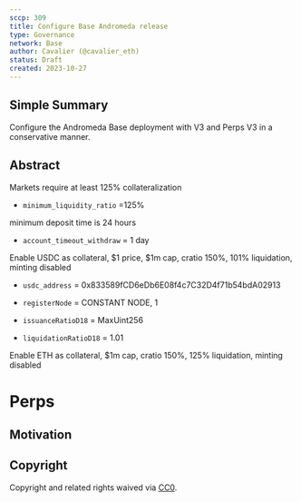 ```yaml
---
sccp: 309
title: Configure Base Andromeda release
type: Governance
network: Base
author: Cavalier (@cavalier_eth)
status: Draft
created: 2023-10-27
---
```


<!--You can leave these HTML comments in your merged SCCP and delete the visible duplicate text guides, they will not appear and may be helpful to refer to if you edit it again. This is the suggested template for new SCCPs. Note that an SCCP number will be assigned by an editor. When opening a pull request to submit your SCCP, please use an abbreviated title in the filename, `sccp-draft_title_abbrev.md`. The title should be 44 characters or less.-->

## Simple Summary

<!--"If you can't explain it simply, you don't understand it well enough." Provide a simplified and layman-accessible explanation of the SCCP.-->
Configure the Andromeda Base deployment with V3 and Perps V3 in a conservative manner.

## Abstract

<!--A short (~200 word) description of the variable change proposed.-->

Markets require at least 125% collateralization
- `minimum_liquidity_ratio` =125% 

minimum deposit time is 24 hours
- `account_timeout_withdraw` = 1 day

Enable USDC as collateral, $1 price, $1m cap, cratio 150%, 101% liquidation, minting disabled
- `usdc_address` = 0x833589fCD6eDb6E08f4c7C32D4f71b54bdA02913
- `registerNode` = CONSTANT NODE, 1

- `issuanceRatioD18` = MaxUint256
- `liquidationRatioD18` = 1.01


Enable ETH as collateral, $1m cap, cratio 150%, 125% liquidation, minting disabled



# Perps




## Motivation

<!--The motivation is critical for SCCPs that want to update variables within Synthetix. It should clearly explain why the existing variable is not incentive aligned. SCCP submissions without sufficient motivation may be rejected outright.-->


## Copyright

Copyright and related rights waived via [CC0](https://creativecommons.org/publicdomain/zero/1.0/).
